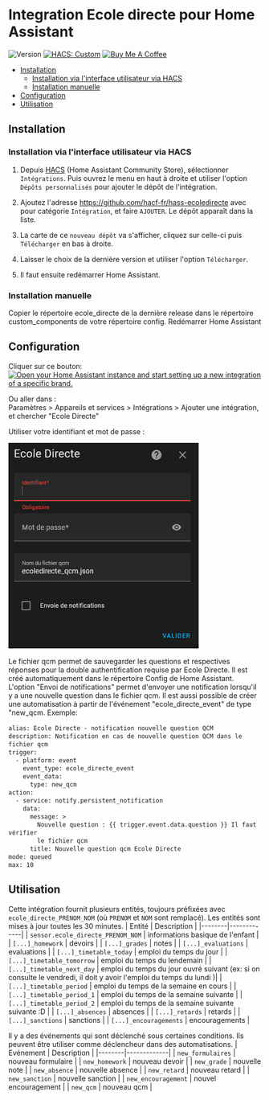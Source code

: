 # Integration Ecole directe pour Home Assistant

![Version](https://img.shields.io/github/v/release/hacf-fr/hass-ecoledirecte?label=version) [![HACS: Custom](https://img.shields.io/badge/HACS-Custom-orange.svg)](https://github.com/custom-components/hacs) <a href="https://www.buymeacoffee.com/giga77" target="_blank"><img src="https://cdn.buymeacoffee.com/buttons/default-orange.png" alt="Buy Me A Coffee" height="30" width="120"></a>

- [Installation](#Installation)
  - [Installation via l'interface utilisateur via HACS](#Installation-via-linterface-utilisateur-via-hacs)
  - [Installation manuelle](<#Installation-manuelle>)
- [Configuration](#Configuration)
- [Utilisation](#Utilisation)


## Installation


### Installation via l'interface utilisateur via HACS

1. Depuis [HACS](https://hacs.xyz/) (Home Assistant Community Store), sélectionner `Intégrations`. Puis ouvrez le menu en haut à droite et utiliser l'option `Dépôts personnalisés` pour ajouter le dépôt de l'intégration.

2. Ajoutez l'adresse <https://github.com/hacf-fr/hass-ecoledirecte> avec pour catégorie `Intégration`, et faire `AJOUTER`. Le dépôt apparaît dans la liste.

3. La carte de ce `nouveau dépôt` va s'afficher, cliquez sur celle-ci puis `Télécharger` en bas à droite.

4. Laisser le choix de la dernière version et utiliser l'option `Télécharger`.

5. Il faut ensuite redémarrer Home Assistant.


### Installation manuelle
Copier le répertoire ecole_directe de la dernière release dans le répertoire custom_components de votre répertoire config. Redémarrer Home Assistant

## Configuration

Cliquer sur ce bouton:  
[![Open your Home Assistant instance and start setting up a new integration of a specific brand.](https://my.home-assistant.io/badges/brand.svg)](https://my.home-assistant.io/redirect/brand/?brand=ecole_directe)  

Ou aller dans :  
Paramètres > Appareils et services > Intégrations > Ajouter une intégration, et chercher "Ecole Directe"

Utiliser votre identifiant et mot de passe :

![Ecole directe config flow](doc/config_flow_username_password.png)

Le fichier qcm permet de sauvegarder les questions et respectives réponses pour la double authentification requise par Ecole Directe. Il est créé automatiquement dans le répertoire Config de Home Assistant.
L'option "Envoi de notifications" permet d'envoyer une notification lorsqu'il y a une nouvelle question dans le fichier qcm. Il est aussi possible de créer une automatisation à partir de l'événement "ecole_directe_event" de type "new_qcm.
Exemple:
```
alias: Ecole Directe - notification nouvelle question QCM
description: Notification en cas de nouvelle question QCM dans le fichier qcm
trigger:
  - platform: event
    event_type: ecole_directe_event
    event_data:
      type: new_qcm
action:
  - service: notify.persistent_notification
    data:
      message: >
        Nouvelle question : {{ trigger.event.data.question }} Il faut vérifier
        le fichier qcm
      title: Nouvelle question qcm Ecole Directe
mode: queued
max: 10
```

## Utilisation

Cette intégration fournit plusieurs entités, toujours préfixées avec `ecole_directe_PRENOM_NOM` (où `PRENOM` et `NOM` sont remplacé).
Les entités sont mises à jour toutes les 30 minutes.
| Entité | Description |
|--------|-------------|
| `sensor.ecole_directe_PRENOM_NOM` | informations basique de l'enfant |
| `[...]_homework` | devoirs |
| `[...]_grades` | notes |
| `[...]_evaluations` | evaluations |
| `[...]_timetable_today` | emploi du temps du jour |
| `[...]_timetable_tomorrow` | emploi du temps du lendemain |
| `[...]_timetable_next_day` | emploi du temps du jour ouvré suivant (ex: si on consulte le vendredi, il doit y avoir l'emploi du temps du lundi )|
| `[...]_timetable_period` | emploi du temps de la semaine en cours |
| `[...]_timetable_period_1` | emploi du temps de la semaine suivante |
| `[...]_timetable_period_2` | emploi du temps de la semaine suivante suivante :D |
| `[...]_absences` | absences |
| `[...]_retards` | retards |
| `[...]_sanctions` | sanctions |
| `[...]_encouragements` | encouragements |

Il y a des événements qui sont déclenché sous certaines conditions. Ils peuvent être utiliser comme déclencheur dans des automatisations.
| Evénement | Description |
|--------|-------------|
| `new_formulaires` | nouveau formulaire |
| `new_homework` | nouveau devoir |
| `new_grade` | nouvelle note |
| `new_absence` | nouvelle absence |
| `new_retard` | nouveau retard |
| `new_sanction` | nouvelle sanction |
| `new_encouragement` | nouvel encouragement |
| `new_qcm` | nouveau qcm |

